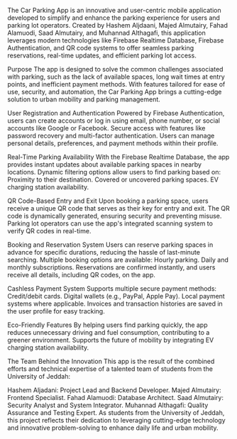 The Car Parking App is an innovative and user-centric mobile application developed to simplify and enhance the parking experience for users and parking lot operators. Created by Hashem Aljdaani, Majed Almutairy, Fahad Alamuodi, Saad Almutairy, and Muhannad Althagafi, this application leverages modern technologies like Firebase Realtime Database, Firebase Authentication, and QR code systems to offer seamless parking reservations, real-time updates, and efficient parking lot access.

Purpose The app is designed to solve the common challenges associated with parking, such as the lack of available spaces, long wait times at entry points, and inefficient payment methods. With features tailored for ease of use, security, and automation, the Car Parking App brings a cutting-edge solution to urban mobility and parking management.

User Registration and Authentication Powered by Firebase Authentication, users can create accounts or log in using email, phone number, or social accounts like Google or Facebook. Secure access with features like password recovery and multi-factor authentication. Users can manage personal details, preferences, and payment methods within their profile.

Real-Time Parking Availability With the Firebase Realtime Database, the app provides instant updates about available parking spaces in nearby locations. Dynamic filtering options allow users to find parking based on: Proximity to their destination. Covered or uncovered parking spaces. EV charging station availability.

QR Code-Based Entry and Exit Upon booking a parking space, users receive a unique QR code that serves as their key for entry and exit. The QR code is dynamically generated, ensuring security and preventing misuse. Parking lot operators can use the app's integrated scanning system to verify QR codes in real-time.

Booking and Reservation System Users can reserve parking spaces in advance for specific durations, reducing the hassle of last-minute searching. Multiple booking options are available: Hourly parking. Daily and monthly subscriptions. Reservations are confirmed instantly, and users receive all details, including QR codes, on the app.

Cashless Payment System Supports multiple secure payment methods: Credit/debit cards. Digital wallets (e.g., PayPal, Apple Pay). Local payment systems where applicable. Invoices and transaction histories are saved in the user profile for easy tracking.

Eco-Friendly Features By helping users find parking quickly, the app reduces unnecessary driving and fuel consumption, contributing to a greener environment. Supports the future of mobility by integrating EV charging station availability.

The Team Behind the Innovation This app is the result of the combined efforts and technical expertise of a talented team of students from the University of Jeddah:

Hashem Aljadani: Project Lead and Backend Developer. Majed Almutairy: Frontend Specialist. Fahad Alamuodi: Database Architect. Saad Almutairy: Security Analyst and System Integrator. Muhannad Althagafi: Quality Assurance and Testing Expert. As students from the University of Jeddah, this project reflects their dedication to leveraging cutting-edge technology and innovative problem-solving to enhance daily life and urban mobility.

